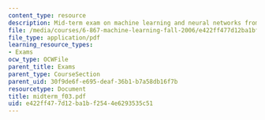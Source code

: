 ```yaml
---
content_type: resource
description: Mid-term exam on machine learning and neural networks from Fall 2006.
file: /media/courses/6-867-machine-learning-fall-2006/e422ff477d12ba1bf2544e6293535c51_midterm_f03.pdf
file_type: application/pdf
learning_resource_types:
- Exams
ocw_type: OCWFile
parent_title: Exams
parent_type: CourseSection
parent_uid: 30f9de6f-e695-deaf-36b1-b7a58db16f7b
resourcetype: Document
title: midterm_f03.pdf
uid: e422ff47-7d12-ba1b-f254-4e6293535c51
---
```

